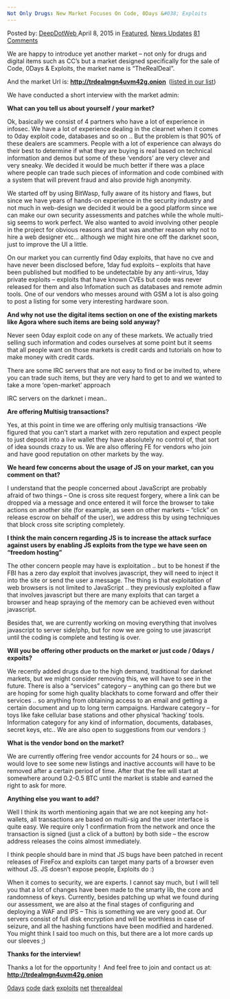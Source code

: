 ```yaml
---
Not Only Drugs: New Market Focuses On Code, 0Days &#038; Exploits
---
```

<article class="post-listing post-9869 post type-post status-publish format-standard has-post-thumbnail hentry  tag-0days tag-code tag-dark tag-exploits tag-net tag-therealdeal">
    <div class="post-inner">
        <span>Posted by: <a href="https://www.deepdotweb.com/author/admin/" title="">DeepDotWeb </a></span>
    <span>April 8, 2015</span>
    <span>in <a href="https://www.deepdotweb.com/category/deepdot-news/" rel="category tag">Featured</a>, <a href="https://www.deepdotweb.com/category/news-updates/" rel="category tag">News Updates</a></span>
    <span><a href="https://www.deepdotweb.com/2015/04/08/therealdeal-dark-net-market-for-code-0days-exploits/#comments">81 Comments</a></span>
    </p>
    <div class="clear"></div>
    <div class="entry">
    <p>We are happy to introduce yet another market &#8211; not only for drugs and digital items such as CC&#8217;s but a market designed specifically for the sale of Code, 0Days &amp; Exploits, the market name is &#8220;TheRealDeal&#8221;.</p>
    <p>And the market Url is: <strong><a href="http://trdealmgn4uvm42g.onion" target="_blank">http://trdealmgn4uvm42g.onion</a>  </strong>(<a href="http://www.deepdotweb.com/2013/10/28/updated-llist-of-hidden-marketplaces-tor-i2p/">listed in our list</a>)<strong><br/>
    </strong></p>
    <p>We have conducted a short interview with the market admin:</p>
    <p><strong>What can you tell us about yourself / your market?<br/>
    </strong></p>
    <p>Ok, basically we consist of 4 partners who have a lot of experience in infosec. We have a lot of experience dealing in the clearnet when it comes to 0day exploit code, databases and so on .. But the problem is that 90% of these dealers are scammers. People with a lot of experience can always do their best to determine if what they are buying is real based on technical information and demos but some of these &#8216;vendors&#8217; are very clever and very sneaky. We decided it would be much better if there was a place where people can trade such pieces of information and code combined with a system that will prevent fraud and also provide high anonymity.</p>
    <p>We started off by using BitWasp, fully aware of its history and flaws, but since we have years of hands-on experience in the security industry and not much in web-design we decided it would be a good platform since we can make our own security assessments and patches while the whole multi-sig seems to work perfect. We also wanted to avoid involving other people in the project for obvious reasons and that was another reason why not to hire a web designer etc&#8230; although we might hire one off the darknet soon, just to improve the UI a little.</p>
    <p>On our market you can currently find 0day exploits, that have no cve and have never been disclosed before, 1day fud exploits &#8211; exploits that have been published but modified to be undetectable by any anti-virus, 1day private exploits &#8211; exploits that have known CVEs but code was never released for them and also Infomation such as databases and remote admin tools. One of our vendors who messes around with GSM a lot is also going to post a listing for some very interesting hardware soon.</p>
    <p><strong>And why not use the digital items section on one of the existing markets like Agora where such items are being sold anyway?</strong></p>
    <p>Never seen 0day exploit code on any of these markets. We actually tried selling such information and codes ourselves at some point but it seems that all people want on those markets is credit cards and tutorials on how to make money with credit cards.</p>
    <p>There are some IRC servers that are not easy to find or be invited to, where you can trade such items, but they are very hard to get to and we wanted to take a more &#8216;open-market&#8217; approach</p>
    <p>IRC servers on the darknet i mean..</p>
    <p><strong>Are offering Multisig transactions?</strong></p>
    <p>Yes, at this point in time we are offering only multisig transactions -We figured that you can&#8217;t start a market with zero reputation and expect people to just deposit into a live wallet they have absolutely no control of, that sort of idea sounds crazy to us. We are also offering FE for vendors who join and have good reputation on other markets by the way.</p>
    <p><strong>We heard few concerns about the usage of JS on your market, can you comment on that?<br/>
    </strong></p>
    <p>I understand that the people concerned about JavaScript are probably afraid of two things &#8211; One is cross site request forgery, where a link can be dropped via a message and once entered it will force the browser to take actions on another site (for example, as seen on other markets &#8211; &#8220;click&#8221; on release escrow on behalf of the user), we address this by using techniques that block cross site scripting completely.</p>
    <p><strong>I think the main concern regarding JS is to increase the attack surface against users by enabling JS exploits from the type we have seen on &#8220;freedom hosting&#8221;</strong></p>
    <p>The other concern people may have is exploitation .. but to be honest if the FBI has a zero day exploit that involves javascript, they will need to inject it into the site or send the user a message. The thing is that exploitation of web browsers is not limited to JavaScript .. they previously exploited a flaw that involves javascript but there are many exploits that can target a browser and heap spraying of the memory can be achieved even without javascript.</p>
    <p>Besides that, we are currently working on moving everything that involves javascript to server side/php, but for now we are going to use javascript until the coding is complete and testing is over.</p>
    <p><strong> Will you be offering other products on the market or just code / 0days / expoits?</strong></p>
    <p>We recently added drugs due to the high demand, traditional for darknet markets, but we might consider removing this, we will have to see in the future. There is also a &#8220;services&#8221; category &#8211; anything can go there but we are hoping for some high quality blackhats to come forward and offer their services .. so anything from obtaining access to an email and getting a certain document and up to long term campaigns. Hardware category &#8211; for toys like fake cellular base stations and other physical &#8216;hacking&#8217; tools. Information category for any kind of information, documents, databases, secret keys, etc.. We are also open to suggestions from our vendors :)</p>
    <p><strong>What is the vendor bond on the market?</strong></p>
    <p>We are currently offering free vendor accounts for 24 hours or so&#8230; we would love to see some new listings and inactive accounts will have to be removed after a certain period of time. After that the fee will start at somewhere around 0.2-0.5 BTC until the market is stable and earned the right to ask for more.</p>
    <p><strong>Anything else you want to add?<br/>
    </strong></p>
    <p>Well I think its worth mentioning again that we are not keeping any hot-wallets, all transactions are based on multi-sig and the user interface is quite easy. We require only 1 confirmation from the network and once the transaction is signed (just a click of a button) by both side &#8211; the escrow address releases the coins almost immediately.</p>
    <p>I think people should bare in mind that JS bugs have been patched in recent releases of FireFox and exploits can target many parts of a browser even without JS. JS doesn&#8217;t expose people, Exploits do :)</p>
    <p>When it comes to security, we are experts. I cannot say much, but I will tell you that a lot of changes have been made to the smarty lib, the core and randomness of keys. Currently, besides patching up what we found during our assessment, we are also at the final stages of configuring and deploying a WAF and IPS &#8211; This is something we are very good at. Our servers consist of full disk encryption and will be worthless in case of seizure, and all the hashing functions have been modified and hardened. You might think I said too much on this, but there are a lot more cards up our sleeves ;)</p>
    <p><strong>Thanks for the interview!</strong></p>
    <p>Thanks a lot for the opportunity !  And feel free to join and contact us at: <a href="http://trdealmgn4uvm42g.onion" target="_blank"><strong>http://trdealmgn4uvm42g.onion</strong></a></p>
    </div>
    <a href="https://www.deepdotweb.com/tag/0days/" rel="tag">0days</a> <a href="https://www.deepdotweb.com/tag/code/" rel="tag">code</a> <a href="https://www.deepdotweb.com/tag/dark/" rel="tag">dark</a> <a href="https://www.deepdotweb.com/tag/exploits/" rel="tag">exploits</a> <a href="https://www.deepdotweb.com/tag/net/" rel="tag">net</a> <a href="https://www.deepdotweb.com/tag/therealdeal/" rel="tag">therealdeal</a></span> <span style="display:none" class="updated">2015-04-08</span>
    <div style="display:none" class="vcard author" itemprop="author" itemscope itemtype="http://schema.org/Person"><strong class="fn" itemprop="name">
    </div>
</article>

